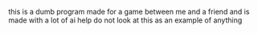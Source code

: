this is a dumb program made for a game between me and a friend and is made with a lot of ai help do not look at this as an example of anything
